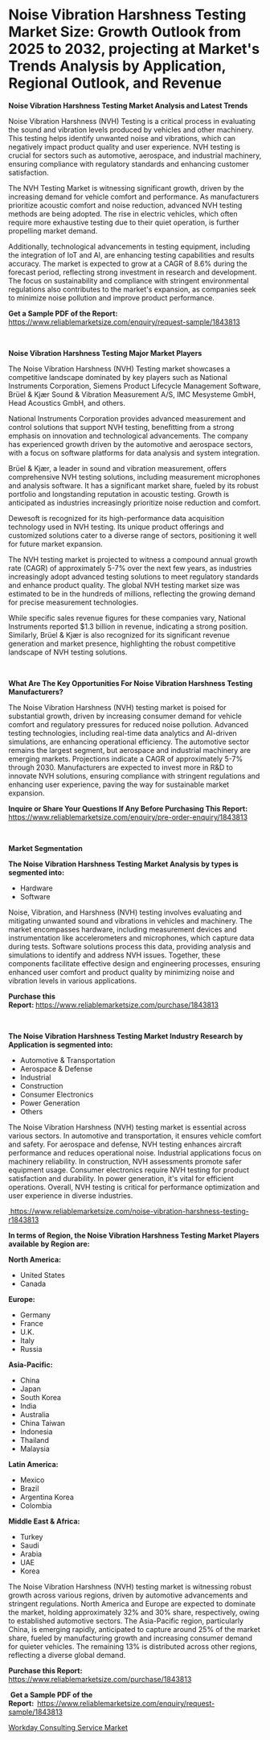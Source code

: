 <p><h1>Noise Vibration Harshness Testing Market Size: Growth Outlook from 2025 to 2032, projecting at Market's Trends Analysis by Application, Regional Outlook, and Revenue</h1></p><p><strong>Noise Vibration Harshness Testing Market Analysis and Latest Trends</strong></p>
<p><p>Noise Vibration Harshness (NVH) Testing is a critical process in evaluating the sound and vibration levels produced by vehicles and other machinery. This testing helps identify unwanted noise and vibrations, which can negatively impact product quality and user experience. NVH testing is crucial for sectors such as automotive, aerospace, and industrial machinery, ensuring compliance with regulatory standards and enhancing customer satisfaction.</p><p>The NVH Testing Market is witnessing significant growth, driven by the increasing demand for vehicle comfort and performance. As manufacturers prioritize acoustic comfort and noise reduction, advanced NVH testing methods are being adopted. The rise in electric vehicles, which often require more exhaustive testing due to their quiet operation, is further propelling market demand.</p><p>Additionally, technological advancements in testing equipment, including the integration of IoT and AI, are enhancing testing capabilities and results accuracy. The market is expected to grow at a CAGR of 8.6% during the forecast period, reflecting strong investment in research and development. The focus on sustainability and compliance with stringent environmental regulations also contributes to the market's expansion, as companies seek to minimize noise pollution and improve product performance.</p></p>
<p><strong>Get a Sample PDF of the Report:&nbsp;</strong> <a href="https://www.reliablemarketsize.com/enquiry/request-sample/1843813?utm_campaign=2459&utm_medium=2&utm_source=Github&utm_content=ia&utm_term=10032025&utm_id=noise-vibration-harshness-testing">https://www.reliablemarketsize.com/enquiry/request-sample/1843813</a></p>
<p>&nbsp;</p>
<p><strong>Noise Vibration Harshness Testing Major Market Players</strong></p>
<p><p>The Noise Vibration Harshness (NVH) Testing market showcases a competitive landscape dominated by key players such as National Instruments Corporation, Siemens Product Lifecycle Management Software, Brüel & Kjær Sound & Vibration Measurement A/S, IMC Mesysteme GmbH, Head Acoustics GmbH, and others. </p><p>National Instruments Corporation provides advanced measurement and control solutions that support NVH testing, benefitting from a strong emphasis on innovation and technological advancements. The company has experienced growth driven by the automotive and aerospace sectors, with a focus on software platforms for data analysis and system integration.</p><p>Brüel & Kjær, a leader in sound and vibration measurement, offers comprehensive NVH testing solutions, including measurement microphones and analysis software. It has a significant market share, fueled by its robust portfolio and longstanding reputation in acoustic testing. Growth is anticipated as industries increasingly prioritize noise reduction and comfort.</p><p>Dewesoft is recognized for its high-performance data acquisition technology used in NVH testing. Its unique product offerings and customized solutions cater to a diverse range of sectors, positioning it well for future market expansion.</p><p>The NVH testing market is projected to witness a compound annual growth rate (CAGR) of approximately 5-7% over the next few years, as industries increasingly adopt advanced testing solutions to meet regulatory standards and enhance product quality. The global NVH testing market size was estimated to be in the hundreds of millions, reflecting the growing demand for precise measurement technologies.</p><p>While specific sales revenue figures for these companies vary, National Instruments reported $1.3 billion in revenue, indicating a strong position. Similarly, Brüel & Kjær is also recognized for its significant revenue generation and market presence, highlighting the robust competitive landscape of NVH testing solutions.</p></p>
<p>&nbsp;</p>
<p><strong>What Are The Key Opportunities For Noise Vibration Harshness Testing Manufacturers?</strong></p>
<p><p>The Noise Vibration Harshness (NVH) testing market is poised for substantial growth, driven by increasing consumer demand for vehicle comfort and regulatory pressures for reduced noise pollution. Advanced testing technologies, including real-time data analytics and AI-driven simulations, are enhancing operational efficiency. The automotive sector remains the largest segment, but aerospace and industrial machinery are emerging markets. Projections indicate a CAGR of approximately 5-7% through 2030. Manufacturers are expected to invest more in R&D to innovate NVH solutions, ensuring compliance with stringent regulations and enhancing user experience, paving the way for sustainable market expansion.</p></p>
<p><strong>Inquire or Share Your Questions If Any Before Purchasing This Report:</strong> <a href="https://www.reliablemarketsize.com/enquiry/pre-order-enquiry/1843813?utm_campaign=2459&utm_medium=2&utm_source=Github&utm_content=ia&utm_term=10032025&utm_id=noise-vibration-harshness-testing">https://www.reliablemarketsize.com/enquiry/pre-order-enquiry/1843813</a></p>
<p>&nbsp;</p>
<p><strong>Market Segmentation</strong></p>
<p><strong>The Noise Vibration Harshness Testing Market Analysis by types is segmented into:</strong></p>
<p><ul><li>Hardware</li><li>Software</li></ul></p>
<p><p>Noise, Vibration, and Harshness (NVH) testing involves evaluating and mitigating unwanted sound and vibrations in vehicles and machinery. The market encompasses hardware, including measurement devices and instrumentation like accelerometers and microphones, which capture data during tests. Software solutions process this data, providing analysis and simulations to identify and address NVH issues. Together, these components facilitate effective design and engineering processes, ensuring enhanced user comfort and product quality by minimizing noise and vibration levels in various applications.</p></p>
<p><strong>Purchase this Report:&nbsp;</strong><a href="https://www.reliablemarketsize.com/purchase/1843813?utm_campaign=2459&utm_medium=2&utm_source=Github&utm_content=ia&utm_term=10032025&utm_id=noise-vibration-harshness-testing">https://www.reliablemarketsize.com/purchase/1843813</a></p>
<p>&nbsp;</p>
<p><strong>The Noise Vibration Harshness Testing Market Industry Research by Application is segmented into:</strong></p>
<p><ul><li>Automotive & Transportation</li><li>Aerospace & Defense</li><li>Industrial</li><li>Construction</li><li>Consumer Electronics</li><li>Power Generation</li><li>Others</li></ul></p>
<p><p>The Noise Vibration Harshness (NVH) testing market is essential across various sectors. In automotive and transportation, it ensures vehicle comfort and safety. For aerospace and defense, NVH testing enhances aircraft performance and reduces operational noise. Industrial applications focus on machinery reliability. In construction, NVH assessments promote safer equipment usage. Consumer electronics require NVH testing for product satisfaction and durability. In power generation, it's vital for efficient operations. Overall, NVH testing is critical for performance optimization and user experience in diverse industries.</p></p>
<p><a href="https://www.reliablemarketsize.com/noise-vibration-harshness-testing-r1843813?utm_campaign=2459&utm_medium=2&utm_source=Github&utm_content=ia&utm_term=10032025&utm_id=noise-vibration-harshness-testing">&nbsp;https://www.reliablemarketsize.com/noise-vibration-harshness-testing-r1843813</a></p>
<p><strong>In terms of Region, the Noise Vibration Harshness Testing Market Players available by Region are:</strong></p>
<p>
    <p> <strong> North America: </strong>
        <ul>
            <li>United States</li>
            <li>Canada</li>
        </ul>
        </p> 
    <p> <strong> Europe: </strong>
        <ul>
            <li>Germany</li>
            <li>France</li>
            <li>U.K.</li>
            <li>Italy</li>
            <li>Russia</li>
        </ul>
        </p> 
    <p> <strong> Asia-Pacific: </strong>
        <ul>
            <li>China</li>
            <li>Japan</li>
            <li>South Korea</li>
            <li>India</li>
            <li>Australia</li>
            <li>China Taiwan</li>
            <li>Indonesia</li>
            <li>Thailand</li>
            <li>Malaysia</li>
        </ul>
        </p> 
    <p> <strong> Latin America: </strong>
        <ul>
            <li>Mexico</li>
            <li>Brazil</li>
            <li>Argentina Korea</li>
            <li>Colombia</li>
        </ul>
        </p> 
    <p> <strong> Middle East & Africa: </strong>
        <ul>
            <li>Turkey</li>
            <li>Saudi</li>
            <li>Arabia</li>
            <li>UAE</li>
            <li>Korea</li>
        </ul>
    </p>
    </p>
<p><p>The Noise Vibration Harshness (NVH) testing market is witnessing robust growth across various regions, driven by automotive advancements and stringent regulations. North America and Europe are expected to dominate the market, holding approximately 32% and 30% share, respectively, owing to established automotive sectors. The Asia-Pacific region, particularly China, is emerging rapidly, anticipated to capture around 25% of the market share, fueled by manufacturing growth and increasing consumer demand for quieter vehicles. The remaining 13% is distributed across other regions, reflecting a diverse global demand.</p></p>
<p><strong>Purchase this Report: </strong><a href="https://www.reliablemarketsize.com/purchase/1843813?utm_campaign=2459&utm_medium=2&utm_source=Github&utm_content=ia&utm_term=10032025&utm_id=noise-vibration-harshness-testing">https://www.reliablemarketsize.com/purchase/1843813</a></p>
<p>&nbsp;<strong>Get a Sample PDF of the Report:&nbsp;&nbsp;</strong><a href="https://www.reliablemarketsize.com/enquiry/request-sample/1843813?utm_campaign=2459&utm_medium=2&utm_source=Github&utm_content=ia&utm_term=10032025&utm_id=noise-vibration-harshness-testing">https://www.reliablemarketsize.com/enquiry/request-sample/1843813</a></p>
<p><strong></strong></p>
<p><p><a href="https://github.com/hartsockdonnette82/Market-Research-Report-List-1/blob/main/workday-consulting-service-market.md?utm_campaign=2459&utm_medium=2&utm_source=Github&utm_content=ia&utm_term=10032025&utm_id=noise-vibration-harshness-testing">Workday Consulting Service Market</a></p></p>
